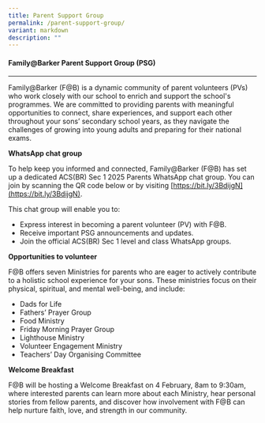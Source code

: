 ```yaml
---
title: Parent Support Group
permalink: /parent-support-group/
variant: markdown
description: ""
---
```

#### **Family@Barker Parent Support Group (PSG)**
----------
Family@Barker (F@B) is a dynamic community of parent volunteers (PVs) who work closely with our school to enrich and support the school's programmes. We are committed to providing parents with meaningful opportunities to connect, share experiences, and support each other throughout your sons’ secondary school years, as they navigate the challenges of growing into young adults and preparing for their national exams.

**WhatsApp chat group**

To help keep you informed and connected, Family@Barker (F@B) has set up a dedicated ACS(BR) Sec 1 2025 Parents WhatsApp chat group. You can join by scanning the QR code below or by visiting [https://bit.ly/3BdijgN](https://bit.ly/3BdijgN).

This chat group will enable you to:
* Express interest in becoming a parent volunteer (PV) with F@B.
* Receive important PSG announcements and updates.
* Join the official ACS(BR) Sec 1 level and class WhatsApp groups.

**Opportunities to volunteer**

F@B offers seven Ministries for parents who are eager to actively contribute to a holistic school experience for your sons. These ministries focus on their physical, spiritual, and mental well-being, and include:
* Dads for Life
* Fathers’ Prayer Group
* Food Ministry
* Friday Morning Prayer Group
* Lighthouse Ministry
* Volunteer Engagement Ministry
* Teachers’ Day Organising Committee

**Welcome Breakfast**

F@B will be hosting a Welcome Breakfast on 4 February, 8am to 9:30am, where interested parents can learn more about each Ministry, hear personal stories from fellow parents, and discover how involvement with F@B can help nurture faith, love, and strength in our community.